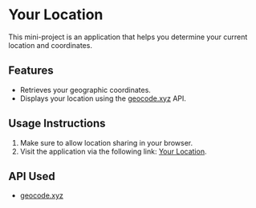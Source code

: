 # Your Location

This mini-project is an application that helps you determine your current location and coordinates.

## Features
- Retrieves your geographic coordinates.
- Displays your location using the [geocode.xyz](https://geocode.xyz/) API.

## Usage Instructions
1. Make sure to allow location sharing in your browser.
2. Visit the application via the following link: [Your Location](https://antiquark007.github.io/Your_Location/).

## API Used
- [geocode.xyz](https://geocode.xyz/)
